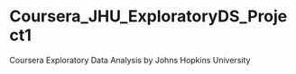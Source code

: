 # Coursera_JHU_ExploratoryDS_Project1
Coursera Exploratory Data Analysis by Johns Hopkins University
